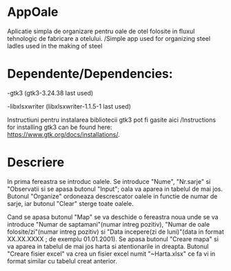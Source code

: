 # AppOale
Aplicatie simpla de organizare pentru oale de otel folosite in fluxul tehnologic de fabricare a otelului. /Simple app used for organizing steel ladles used in the making of steel

# Dependente/Dependencies:
-gtk3 (gtk3-3.24.38 last used)

-libxlsxwriter (libxlsxwriter-1.1.5-1 last used)

Instructiuni pentru instalarea bibliotecii gtk3 pot fi gasite aici /Instructions for installing gtk3 can be found here: https://www.gtk.org/docs/installations/.

# Descriere

In prima fereastra se introduc oalele. Se introduce "Nume", "Nr.sarje" si "Observatii si se apasa butonul "Input"; oala va aparea in tabelul de mai jos. Butonul "Organize" ordoneaza descrescator oalele in functie de numar de sarje, iar butonul "Clear" sterge toate oalele.

Cand se apasa butonul "Map" se va deschide o fereastra noua unde se va introduce "Numar de saptamani"(numar intreg pozitiv), "Numar de oale folosite/zi"(numar intreg pozitiv) si "Data incepere(zi de luni)"(data in format XX.XX.XXXX ; de exemplu 01.01.2001). Se apasa butonul "Creare mapa" si va aparea in tabelul de mai jos harta si atentionarile in dreapta. Butonul "Creare fisier excel" va crea un fisier excel numit "~Harta.xlsx" ce fa vi in format similar cu tabelul creat anterior.
